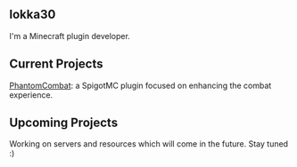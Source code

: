 ## lokka30
I'm a Minecraft plugin developer.

## Current Projects
[PhantomCombat](https://www.spigotmc.org/resources/%E2%9A%94-phantomcombat-%E2%9A%94-enhance-your-combat-experience.74060/): a SpigotMC plugin focused on enhancing the combat experience.

## Upcoming Projects
Working on servers and resources which will come in the future. Stay tuned :)
